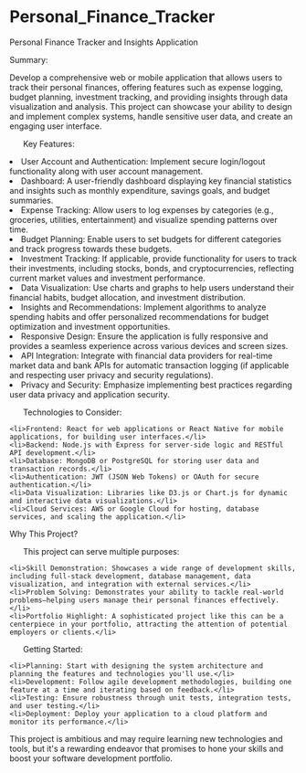 # Personal_Finance_Tracker
Personal Finance Tracker and Insights Application

Summary:

Develop a comprehensive web or mobile application that allows users to track their personal finances, offering features such as expense logging, budget planning, investment tracking, and providing insights through data visualization and analysis. This project can showcase your ability to design and implement complex systems, handle sensitive user data, and create an engaging user interface.
<ul>Key Features:</ul>
    <li>User Account and Authentication: Implement secure login/logout functionality along with user account management.</li>
    <li>Dashboard: A user-friendly dashboard displaying key financial statistics and insights such as monthly expenditure, savings goals, and budget summaries.</li>
    <li>Expense Tracking: Allow users to log expenses by categories (e.g., groceries, utilities, entertainment) and visualize spending patterns over time.</li>
    <li>Budget Planning: Enable users to set budgets for different categories and track progress towards these budgets.</li>
    <li>Investment Tracking: If applicable, provide functionality for users to track their investments, including stocks, bonds, and cryptocurrencies, reflecting current market values and investment performance.</li>
    <li>Data Visualization: Use charts and graphs to help users understand their financial habits, budget allocation, and investment distribution.</li>
    <li>Insights and Recommendations: Implement algorithms to analyze spending habits and offer personalized recommendations for budget optimization and investment opportunities.</li>
    <li>Responsive Design: Ensure the application is fully responsive and provides a seamless experience across various devices and screen sizes.</li>
    <li>API Integration: Integrate with financial data providers for real-time market data and bank APIs for automatic transaction logging (if applicable and respecting user privacy and security regulations).</li>
    <li>Privacy and Security: Emphasize implementing best practices regarding user data privacy and application security.</li>

<ul>Technologies to Consider:</ul>

    <li>Frontend: React for web applications or React Native for mobile applications, for building user interfaces.</li>
    <li>Backend: Node.js with Express for server-side logic and RESTful API development.</li>
    <li>Database: MongoDB or PostgreSQL for storing user data and transaction records.</li>
    <li>Authentication: JWT (JSON Web Tokens) or OAuth for secure authentication.</li>
    <li>Data Visualization: Libraries like D3.js or Chart.js for dynamic and interactive data visualizations.</li>
    <li>Cloud Services: AWS or Google Cloud for hosting, database services, and scaling the application.</li>

Why This Project?

<ul>This project can serve multiple purposes:</ul>

    <li>Skill Demonstration: Showcases a wide range of development skills, including full-stack development, database management, data visualization, and integration with external services.</li>
    <li>Problem Solving: Demonstrates your ability to tackle real-world problems—helping users manage their personal finances effectively.</li>
    <li>Portfolio Highlight: A sophisticated project like this can be a centerpiece in your portfolio, attracting the attention of potential employers or clients.</li>

<ul>Getting Started:</ul>

    <li>Planning: Start with designing the system architecture and planning the features and technologies you'll use.</li>
    <li>Development: Follow agile development methodologies, building one feature at a time and iterating based on feedback.</li>
    <li>Testing: Ensure robustness through unit tests, integration tests, and user testing.</li>
    <li>Deployment: Deploy your application to a cloud platform and monitor its performance.</li>

This project is ambitious and may require learning new technologies and tools, but it's a rewarding endeavor that promises to hone your skills and boost your software development portfolio.
